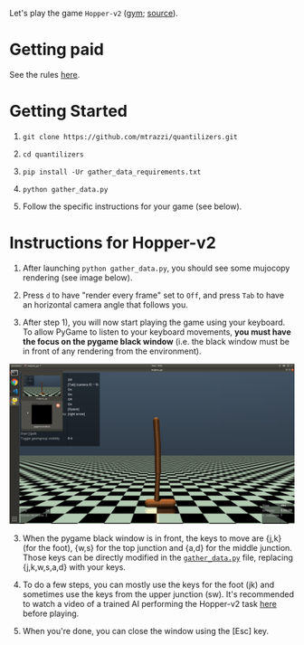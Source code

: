 Let's play the game `Hopper-v2` ([gym](https://gym.openai.com/envs/Hopper-v2/); [source](https://gym.openai.com/envs/Hopper-v2/)).

# Getting paid

See the rules [here](https://docs.google.com/document/d/1Xplmvf_UmAzsbg10ATrTYc-qsiVdiUjtUwXsqZLyrZM/edit?usp=sharing).

# Getting Started

1) ```git clone https://github.com/mtrazzi/quantilizers.git```

2) ```cd quantilizers```

2) ```pip install -Ur gather_data_requirements.txt```

3) ```python gather_data.py```

4) Follow the specific instructions for your game (see below).

# Instructions for Hopper-v2

1) After launching ```python gather_data.py```, you should see some mujocopy rendering (see image below).

2) Press `d` to have "render every frame" set to `Off`, and press `Tab` to have an horizontal camera angle that follows you.

2) After step 1), you will now start playing the game using your keyboard. To allow PyGame to listen to your keyboard movements, **you must have the focus on the pygame black window** (i.e. the black window must be in front of any rendering from the environment).

![black window pygame](doc/img/black_window_pygame.png)

3) When the pygame black window is in front, the keys to move are {j,k} (for the foot), {w,s} for the top junction and {a,d} for the middle junction. Those keys can be directly modified in the [`gather_data.py`](https://github.com/mtrazzi/quantilizers/blob/master/gather_data.py) file, replacing {j,k,w,s,a,d} with your keys.

4) To do a few steps, you can mostly use the keys for the foot (jk) and sometimes use the keys from the upper junction (sw). It's recommended to watch a video of a trained AI performing the Hopper-v2 task [here](https://www.youtube.com/watch?v=2lf-3tgWiUc&t=0m45s) before playing.

5) When you're done, you can close the window using the [Esc] key.
